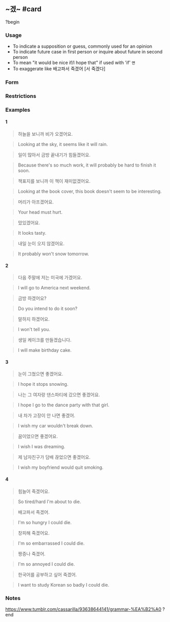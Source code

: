 ## ~겠~ #card
?begin
### Usage
* To indicate a supposition or guess, commonly used for an opinion
* To indicate future case in first person or inquire about future in second person
* To mean "it would be nice if/I hope that" if used with 'if' `면`
* To exaggerate like 배고파서 죽겠어 [서 죽겠다]
### Form

### Restrictions
### Examples
#### 1
> 하늘을 보니까 비가 오겠어요.

> Looking at the sky, it seems like it will rain.

> 일이 많아서 금방 끝내기가 힘들겠어요.

> Because there's so much work, it will probably be hard to finish it soon.

> 책표지를 보니까 이 책이 재미없겠어요.

> Looking at the book cover, this book doesn't seem to be interesting.

> 머리가 아프겠어요.

> Your head must hurt.

> 맜있겠어요.

> It looks tasty.

> 내일 눈이 오지 않겠어요.

> It probably won't snow tomorrow.
#### 2
> 다음 주말에 저는 미국에 가겠어요.

> I will go to America next weekend.

> 금방 하겠어요?

> Do you intend to do it soon?

> 말하지 하겠어요.

> I won't tell you.

> 생일 케이크를 만들겠습니다.

> I will make birthday cake.
#### 3
> 눈이 그쳤으면 좋겠어요.

> I hope it stops snowing.

> 나는 그 여자랑 댄스파티에 갔으면 좋겠어요.

> I hope I go to the dance party with that girl.

> 내 차가 고장이 안 나면 좋겠어.

> I wish my car wouldn't break down.

> 꿈이었으면 좋겠어요.

> I wish I was dreaming.

> 제 남자친구가 담배 끊었으면 좋겠어요.

> I wish my boyfriend would quit smoking.
#### 4
> 힘늘어 죽겠어요.

> So tired/hard I'm about to die.

> 배고파서 족겠어.

> I'm so hungry I could die.

> 창피해 죽겠어요.

> I'm so embarrassed I could die.

> 짱증나 죽겠어.

> I'm so annoyed I could die.

> 한국어를 공부하고 싶어 죽겠어.

> I want to study Korean so badly I could die.
### Notes
https://www.tumblr.com/cassarilla/93638644141/grammar-%EA%B2%A0
?end

